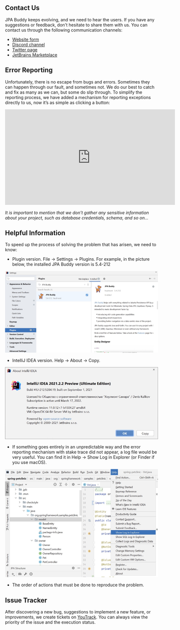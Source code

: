 ## Contact Us

JPA Buddy keeps evolving, and we need to hear the users. If you have any suggestions or feedback, don't hesitate to share them with us. You can contact us through the following communication channels:

- [Website form](https://www.jpa-buddy.com/contacts/)
- [Discord channel](https://discord.com/invite/DxRDQPk9rh)
- [Twitter page](https://twitter.com/JPABuddy)
- [JetBrains Marketplace](https://plugins.jetbrains.com/plugin/15075-jpa-buddy/reviews)

## Error Reporting

Unfortunately, there is no escape from bugs and errors. Sometimes they can happen through our fault, and sometimes not. We do our best to catch and fix as many as we can, but some do slip through. To simplify the reporting process, we have added a mechanism for reporting exceptions directly to us, now it’s as simple as clicking a button:

<div class="youtube" align="center">
<iframe width="560" height="315" src="https://www.youtube.com/embed/OkFBn4s-218" title="YouTube video player" frameborder="0" allow="accelerometer; autoplay; clipboard-write; encrypted-media; gyroscope; picture-in-picture" allowfullscreen></iframe>
</div>

*It is important to mention that we don’t gather any sensitive information about your project, such as database credentials, schema, and so on...*

## Helpful Information

To speed up the process of solving the problem that has arisen, we need to know:

- Plugin version. File -> Settings -> Plugins. For example, in the picture below, the installed JPA Buddy version is 5.4-212

![settings-plugins-installed](img/settings-plugins-installed.jpeg)

- IntelliJ IDEA version. Help -> About -> Copy.

![about-intellij-idea](img/about-intellij-idea.jpeg)

- If something goes entirely in an unpredictable way and the error reporting mechanism with stake trace did not appear, a log file would be very useful. You can find it in Help -> Show Log in Explorer (or Finder if you use macOS).

![help-show-log](img/help-show-log.jpeg)

- The order of actions that must be done to reproduce the problem.

## Issue Tracker

After discovering a new bug, suggestions to implement a new feature, or improvements, we create tickets on [YouTrack](https://issues.jpa-buddy.com/issues/JPAB). You can always view the priority of the issue and the execution status.
